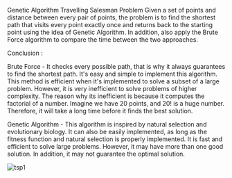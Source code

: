 Genetic Algorithm Travelling Salesman Problem
Given a set of points and distance between every pair of points, the problem is to find the shortest path that visits every point exactly once and returns back to the starting point using the idea of Genetic Algorithm. In addition, also apply the Brute Force algorithm to compare the time between the two approaches.

Conclusion :

Brute Force - It checks every possible path, that is why it always guarantees to find the shortest path. It's easy and simple to implement this algorithm. This method is efficient when it's implemented to solve a subset of a large problem. However, it is very inefficient to solve problems of higher complexity. The reason why its inefficient is because it computes the factorial of a number. Imagine we have 20 points, and 20! is a huge number. Therefore, it will take a long time before it finds the best solution.

Genetic Algorithm - This algorithm is inspired by natural selection and evolutionary biology. It can also be easily implemented, as long as the fitness function and natural selection is properly implemented. It is fast and efficient to solve large problems. However, it may have more than one good solution. In addition, it may not guarantee the optimal solution.    

![tsp1](https://user-images.githubusercontent.com/18742614/42725963-c71a08d6-875a-11e8-94a2-3ecfd84536b3.PNG)
